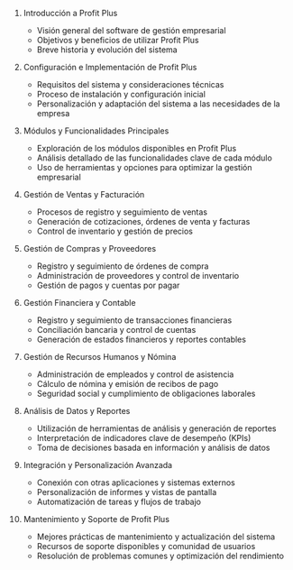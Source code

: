 1. Introducción a Profit Plus
   - Visión general del software de gestión empresarial
   - Objetivos y beneficios de utilizar Profit Plus
   - Breve historia y evolución del sistema

2. Configuración e Implementación de Profit Plus
   - Requisitos del sistema y consideraciones técnicas
   - Proceso de instalación y configuración inicial
   - Personalización y adaptación del sistema a las necesidades de la empresa

3. Módulos y Funcionalidades Principales
   - Exploración de los módulos disponibles en Profit Plus
   - Análisis detallado de las funcionalidades clave de cada módulo
   - Uso de herramientas y opciones para optimizar la gestión empresarial

4. Gestión de Ventas y Facturación
   - Procesos de registro y seguimiento de ventas
   - Generación de cotizaciones, órdenes de venta y facturas
   - Control de inventario y gestión de precios

5. Gestión de Compras y Proveedores
   - Registro y seguimiento de órdenes de compra
   - Administración de proveedores y control de inventario
   - Gestión de pagos y cuentas por pagar

6. Gestión Financiera y Contable
   - Registro y seguimiento de transacciones financieras
   - Conciliación bancaria y control de cuentas
   - Generación de estados financieros y reportes contables

7. Gestión de Recursos Humanos y Nómina
   - Administración de empleados y control de asistencia
   - Cálculo de nómina y emisión de recibos de pago
   - Seguridad social y cumplimiento de obligaciones laborales

8. Análisis de Datos y Reportes
   - Utilización de herramientas de análisis y generación de reportes
   - Interpretación de indicadores clave de desempeño (KPIs)
   - Toma de decisiones basada en información y análisis de datos

9. Integración y Personalización Avanzada
   - Conexión con otras aplicaciones y sistemas externos
   - Personalización de informes y vistas de pantalla
   - Automatización de tareas y flujos de trabajo

10. Mantenimiento y Soporte de Profit Plus
    - Mejores prácticas de mantenimiento y actualización del sistema
    - Recursos de soporte disponibles y comunidad de usuarios
    - Resolución de problemas comunes y optimización del rendimiento
